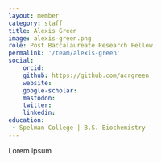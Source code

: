 ```yaml
---
layout: member
category: staff
title: Alexis Green
image: alexis-green.png
role: Post Baccalaureate Research Fellow
permalink: '/team/alexis-green'
social:
    orcid: 
    github: https://github.com/acrgreen
    website: 
    google-scholar: 
    mastodon: 
    twitter: 
    linkedin: 
education:
 - Spelman College | B.S. Biochemistry
---
```


Lorem ipsum
